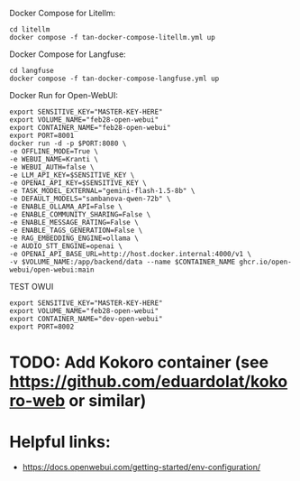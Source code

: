 Docker Compose for Litellm:
```
cd litellm
docker compose -f tan-docker-compose-litellm.yml up
```

Docker Compose for Langfuse:
```
cd langfuse
docker compose -f tan-docker-compose-langfuse.yml up
```

Docker Run for Open-WebUI:
```
export SENSITIVE_KEY="MASTER-KEY-HERE"
export VOLUME_NAME="feb28-open-webui"
export CONTAINER_NAME="feb28-open-webui"
export PORT=8001
docker run -d -p $PORT:8080 \
-e OFFLINE_MODE=True \
-e WEBUI_NAME=Kranti \
-e WEBUI_AUTH=false \
-e LLM_API_KEY=$SENSITIVE_KEY \
-e OPENAI_API_KEY=$SENSITIVE_KEY \
-e TASK_MODEL_EXTERNAL="gemini-flash-1.5-8b" \
-e DEFAULT_MODELS="sambanova-qwen-72b" \
-e ENABLE_OLLAMA_API=False \
-e ENABLE_COMMUNITY_SHARING=False \
-e ENABLE_MESSAGE_RATING=False \
-e ENABLE_TAGS_GENERATION=False \
-e RAG_EMBEDDING_ENGINE=ollama \
-e AUDIO_STT_ENGINE=openai \
-e OPENAI_API_BASE_URL=http://host.docker.internal:4000/v1 \
-v $VOLUME_NAME:/app/backend/data --name $CONTAINER_NAME ghcr.io/open-webui/open-webui:main
```

TEST OWUI
```
export SENSITIVE_KEY="MASTER-KEY-HERE"
export VOLUME_NAME="feb28-open-webui"
export CONTAINER_NAME="dev-open-webui"
export PORT=8002
```

# TODO: Add Kokoro container (see https://github.com/eduardolat/kokoro-web or similar)

# Helpful links:
- https://docs.openwebui.com/getting-started/env-configuration/
